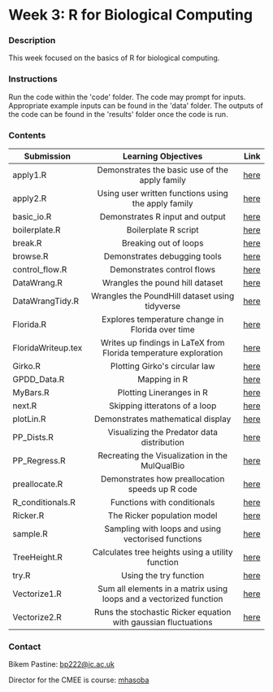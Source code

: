 # Week 3: R for Biological Computing

### Description
This week focused on the basics of R for biological computing.

### Instructions
Run the code within the 'code' folder. The code may prompt for inputs. Appropriate example inputs can be found in the 'data' folder. The outputs of the code can be found in the 'results' folder once the code is run. 

### Contents
| Submission  |      Learning Objectives      |  Link |
|----------|:-------------:|------:|
| apply1.R | Demonstrates the basic use of the apply family | [here](https://github.com/bikempastine/CMEECourseWork/blob/main/week3/code/apply1.R) |
| apply2.R | Using user written functions using the apply family  | [here](https://github.com/bikempastine/CMEECourseWork/blob/main/week3/code/apply2.R) |
| basic_io.R | Demonstrates R input and output  | [here](https://github.com/bikempastine/CMEECourseWork/blob/main/week3/code/basic_io.R) |
| boilerplate.R | Boilerplate R script  | [here](https://github.com/bikempastine/CMEECourseWork/blob/main/week3/code/boilerplate.R) |
| break.R | Breaking out of loops  | [here](https://github.com/bikempastine/CMEECourseWork/blob/main/week3/code/break.R) |
| browse.R | Demonstrates debugging tools | [here](https://github.com/bikempastine/CMEECourseWork/blob/main/week3/code/browse.R) |
| control_flow.R | Demonstrates control flows | [here](https://github.com/bikempastine/CMEECourseWork/blob/main/week3/code/control_flow.R) |
| DataWrang.R | Wrangles the pound hill dataset | [here](https://github.com/bikempastine/CMEECourseWork/blob/main/week3/code/DataWrang.R) |
| DataWrangTidy.R | Wrangles the PoundHill dataset using tidyverse | [here](https://github.com/bikempastine/CMEECourseWork/blob/main/week3/code/DataWrangTidy.R) |
| Florida.R | Explores temperature change in Florida over time | [here](https://github.com/bikempastine/CMEECourseWork/blob/main/week3/code/Florida.R) |
| FloridaWriteup.tex | Writes up findings in LaTeX from Florida temperature exploration | [here](https://github.com/bikempastine/CMEECourseWork/blob/main/week3/code/FloridaWriteup.tex) |
| Girko.R | Plotting Girko's circular law | [here](https://github.com/bikempastine/CMEECourseWork/blob/main/week3/code/Girko.R) |
| GPDD_Data.R | Mapping in R | [here](https://github.com/bikempastine/CMEECourseWork/blob/main/week3/code/GPDD_Data.R) |
| MyBars.R | Plotting Lineranges in R | [here](https://github.com/bikempastine/CMEECourseWork/blob/main/week3/code/MyBars.R) |
| next.R | Skipping itteratons of a loop | [here](https://github.com/bikempastine/CMEECourseWork/blob/main/week3/code/next.R) |
| plotLin.R | Demonstrates mathematical display | [here](https://github.com/bikempastine/CMEECourseWork/blob/main/week3/code/plotLin.R) |
| PP_Dists.R | Visualizing the Predator data distribution | [here](https://github.com/bikempastine/CMEECourseWork/blob/main/week3/code/PP_Dists.R) |
| PP_Regress.R | Recreating the Visualization in the MulQualBio | [here](https://github.com/bikempastine/CMEECourseWork/blob/main/week3/code/PP_Regress.R) |
| preallocate.R | Demonstrates how preallocation speeds up R code | [here](https://github.com/bikempastine/CMEECourseWork/blob/main/week3/code/preallocate.R) |
| R_conditionals.R | Functions with conditionals | [here](https://github.com/bikempastine/CMEECourseWork/blob/main/week3/code/R_conditionals.R) |
| Ricker.R | The Ricker population model | [here](https://github.com/bikempastine/CMEECourseWork/blob/main/week3/code/Ricker.R) |
| sample.R | Sampling with loops and using vectorised functions | [here](https://github.com/bikempastine/CMEECourseWork/blob/main/week3/code/sample.R) |
| TreeHeight.R | Calculates tree heights using a utility function | [here](https://github.com/bikempastine/CMEECourseWork/blob/main/week3/code/TreeHeight.R) |
| try.R | Using the try function | [here](https://github.com/bikempastine/CMEECourseWork/blob/main/week3/code/try.R) |
| Vectorize1.R | Sum all elements in a matrix using loops and a vectorized function | [here](https://github.com/bikempastine/CMEECourseWork/blob/main/week3/code/Vectorize1.R) |
| Vectorize2.R | Runs the stochastic Ricker equation with gaussian fluctuations | [here](https://github.com/bikempastine/CMEECourseWork/blob/main/week3/code/Vectorize2.R) |

### Contact
Bikem Pastine: bp222@ic.ac.uk

Director for the CMEE is course: [mhasoba](https://github.com/mhasoba/TheMulQuaBio)
